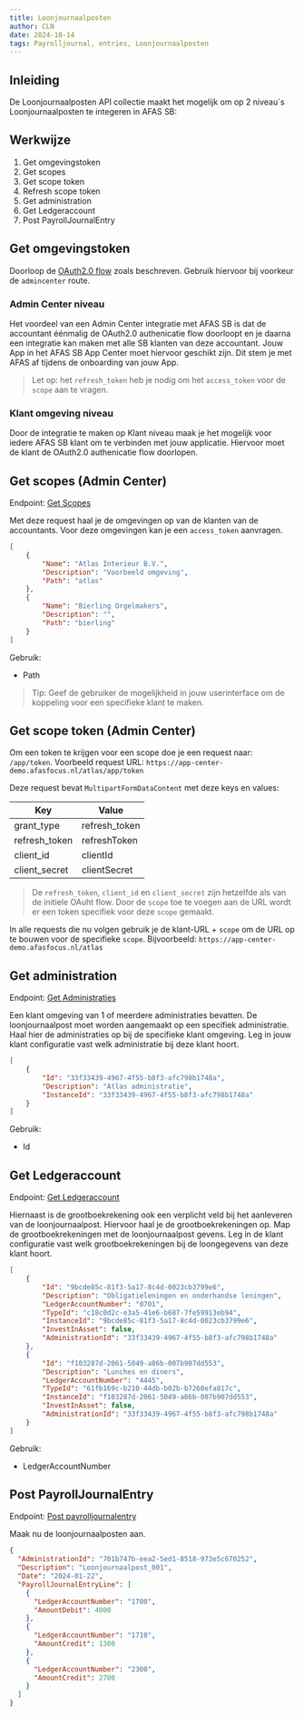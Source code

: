```yaml
---
title: Loonjournaalposten
author: CLN
date: 2024-10-14
tags: Payrolljournal, entries, Loonjournaalposten
---
```


## Inleiding

De Loonjournaalposten API collectie maakt het mogelijk om op 2 niveau`s Loonjournaalposten te integeren in AFAS SB:

## Werkwijze

1. Get omgevingstoken
2. Get scopes
3. Get scope token
4. Refresh scope token
5. Get administration
6. Get Ledgeraccount
7. Post PayrollJournalEntry

## Get omgevingstoken

Doorloop de [OAuth2.0 flow](https://docs.afas.help/sb/nl/Authentication) zoals beschreven. Gebruik hiervoor bij voorkeur de `admincenter` route.

### Admin Center niveau

Het voordeel van een Admin Center integratie met AFAS SB is dat de accountant éénmalig de OAuth2.0 authenicatie flow doorloopt en je daarna een integratie kan maken met alle SB klanten van deze accountant. Jouw App in het AFAS SB App Center moet hiervoor geschikt zijn. Dit stem je met AFAS af tijdens de onboarding van jouw App.

> Let op: het `refresh_token` heb je nodig om het `access_token` voor de `scope` aan te vragen.

### Klant omgeving niveau

Door de integratie te maken op Klant niveau maak je het mogelijk voor iedere AFAS SB klant om te verbinden met jouw applicatie. Hiervoor moet de klant de OAuth2.0 authenicatie flow doorlopen.

## Get scopes (Admin Center)

Endpoint: [Get Scopes](https://docs.afas.help/apidoc/sb/nl/latest#post-/authentication/getscopes)

Met deze request haal je de omgevingen op van de klanten van de accountants. Voor deze omgevingen kan je een `access_token` aanvragen.

```json Result
[
    {
        "Name": "Atlas Interieur B.V.",
        "Description": "Voorbeeld omgeving",
        "Path": "atlas"
    },
    {
        "Name": "Bierling Orgelmakers",
        "Description": "",
        "Path": "bierling"
    }
]
```

Gebruik:

- Path

> Tip: Geef de gebruiker de mogelijkheid in jouw userinterface om de koppeling voor een specifieke klant te maken.

## Get scope token (Admin Center)

Om een token te krijgen voor een scope doe je een request naar: `/app/token`. Voorbeeld request URL: `https://app-center-demo.afasfocus.nl/atlas/app/token`

Deze request bevat `MultipartFormDataContent` met deze keys en values:

| Key           | Value          |
|---------------|----------------|
| grant_type    | refresh_token  |
| refresh_token | refreshToken   |
| client_id     | clientId       |
| client_secret | clientSecret   |

> De `refresh_token`, `client_id` en `client_secret` zijn hetzelfde als van de initiele OAuht flow. Door de `scope` toe te voegen aan de URL wordt er een token specifiek voor deze `scope` gemaakt.

In alle requests die nu volgen gebruik je de klant-URL + `scope` om de URL op te bouwen voor de specifieke `scope`. Bijvoorbeeld: `https://app-center-demo.afasfocus.nl/atlas`

## Get administration

Endpoint: [Get Administraties](https://docs.afas.help/apidoc/sb/nl/latest#get-/api/administrations)

Een klant omgeving van 1 of meerdere administraties bevatten. De loonjournaalpost moet worden aangemaakt op een specifiek administratie. Haal hier de administraties op bij de specifieke klant omgeving. Leg in jouw klant configuratie vast welk administratie bij deze klant hoort.

```json Result
[
    {
        "Id": "33f33439-4967-4f55-b8f3-afc798b1748a",
        "Description": "Atlas administratie",
        "InstanceId": "33f33439-4967-4f55-b8f3-afc798b1748a"
    }
]
```

Gebruik:

- Id

## Get Ledgeraccount

Endpoint: [Get Ledgeraccount](https://docs.afas.help/apidoc/sb/nl/latest#get-/api/ledgeraccounts)

Hiernaast is de grootboekrekening ook een verplicht veld bij het aanleveren van de loonjournaalpost. Hiervoor haal je de grootboekrekeningen op. Map de grootboekrekeningen met de loonjournaalpost gevens. Leg in de klant configuratie vast welk grootboekrekeningen bij de loongegevens van deze klant hoort.

```json Result
[
    {
        "Id": "9bcde85c-81f3-5a17-8c4d-0023cb3799e6",
        "Description": "Obligatieleningen en onderhandse leningen",
        "LedgerAccountNumber": "0701",
        "TypeId": "c18c0d2c-e3a5-41e6-b687-7fe59913eb94",
        "InstanceId": "9bcde85c-81f3-5a17-8c4d-0023cb3799e6",
        "InvestInAsset": false,
        "AdministrationId": "33f33439-4967-4f55-b8f3-afc798b1748a"
    },
    {
        "Id": "f103287d-2061-5049-a86b-007b907dd553",
        "Description": "Lunches en diners",
        "LedgerAccountNumber": "4445",
        "TypeId": "61fb169c-b210-44db-b02b-b7260efa817c",
        "InstanceId": "f103287d-2061-5049-a86b-007b907dd553",
        "InvestInAsset": false,
        "AdministrationId": "33f33439-4967-4f55-b8f3-afc798b1748a"
    }
]
```

Gebruik:

- LedgerAccountNumber

## Post PayrollJournalEntry

Endpoint: [Post payrolljournalentry](https://docs.afas.help/apidoc/sb/nl/latest#post-/api/payrolljournalentry)

Maak nu de loonjournaalposten aan.

```json Voorbeeld request
{
  "AdministrationId": "701b747b-eea2-5ed1-8518-973e5c670252",
  "Description": "Loonjournaalpost_001",
  "Date": "2024-01-22",
  "PayrollJournalEntryLine": [
    {
      "LedgerAccountNumber": "1700",
      "AmountDebit": 4000
    },
    {
      "LedgerAccountNumber": "1710",
      "AmountCredit": 1300
    },
    {
      "LedgerAccountNumber": "2300",
      "AmountCredit": 2700
    }
  ]
}
```
